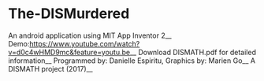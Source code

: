 # The-DISMurdered
An android application using MIT App Inventor 2__
Demo:https://www.youtube.com/watch?v=d0c4wHMD9mc&feature=youtu.be__
Download DISMATH.pdf for detailed information__
Programmed by: Danielle Espiritu, Graphics by: Marien Go__
A DISMATH project (2017)__

